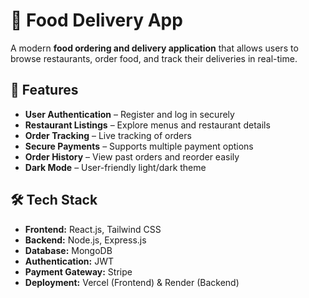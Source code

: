 # 🍔 Food Delivery App  

A modern **food ordering and delivery application** that allows users to browse restaurants, order food, and track their deliveries in real-time.  

## 🚀 Features  
- **User Authentication** – Register and log in securely  
- **Restaurant Listings** – Explore menus and restaurant details  
- **Order Tracking** – Live tracking of orders  
- **Secure Payments** – Supports multiple payment options  
- **Order History** – View past orders and reorder easily  
- **Dark Mode** – User-friendly light/dark theme  

## 🛠️ Tech Stack  
- **Frontend:** React.js, Tailwind CSS  
- **Backend:** Node.js, Express.js  
- **Database:** MongoDB  
- **Authentication:** JWT  
- **Payment Gateway:**  Stripe  
- **Deployment:** Vercel (Frontend) & Render (Backend)  


